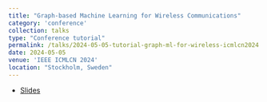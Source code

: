 ```yaml
---
title: "Graph-based Machine Learning for Wireless Communications"
category: 'conference'
collection: talks
type: "Conference tutorial"
permalink: /talks/2024-05-05-tutorial-graph-ml-for-wireless-icmlcn2024.html
date: 2024-05-05
venue: 'IEEE ICMLCN 2024'
location: "Stockholm, Sweden"
---
```



- [Slides](/files/icmlcn_2024_tutorial__ml4wireless.pdf)


